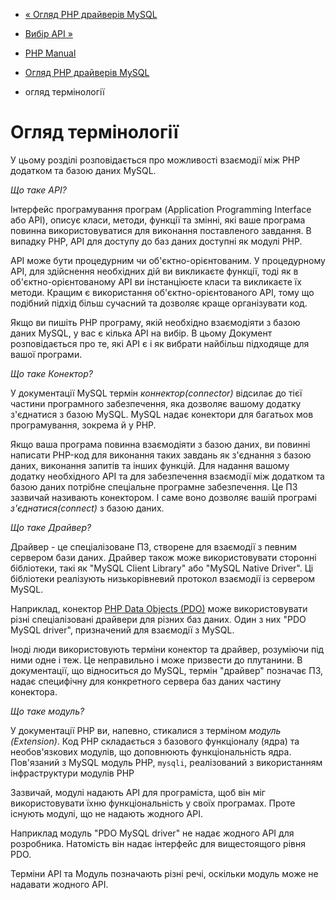 - [« Огляд PHP драйверів MySQL](mysql.md)
- [Вибір API »](mysqlinfo.api.choosing.md)

- [PHP Manual](index.md)
- [Огляд PHP драйверів MySQL](mysql.md)
- огляд термінології

# Огляд термінології

У цьому розділі розповідається про можливості взаємодії
між PHP додатком та базою даних MySQL.

*Що таке API?*

Інтерфейс програмування програм (Application Programming Interface
або API), описує класи, методи, функції та змінні, які ваше
програма повинна використовуватися для виконання поставленого завдання. В
випадку PHP, API для доступу до баз даних доступні як модулі
PHP.

API може бути процедурним чи об'єктно-орієнтованим. У процедурному
API, для здійснення необхідних дій ви викликаєте функції, тоді як
в об'єктно-орієнтованому API ви інстанціюєте класи та викликаєте їх
методи. Кращим є використання
об'єктно-орієнтованого API, тому що подібний підхід більш сучасний
та дозволяє краще організувати код.

Якщо ви пишіть PHP програму, якій необхідно взаємодіяти з
базою даних MySQL, у вас є кілька API на вибір. В цьому
Документ розповідається про те, які API є і як вибрати найбільш
підходяще для вашої програми.

*Що таке Конектор?*

У документації MySQL термін *коннектор(connector)* відсилає до тієї частини
програмного забезпечення, яка дозволяє вашому додатку
з'єднатися з базою MySQL. MySQL надає конектори для
багатьох мов програмування, зокрема й у PHP.

Якщо ваша програма повинна взаємодіяти з базою даних, ви повинні
написати PHP-код для виконання таких завдань як з'єднання з базою
даних, виконання запитів та інших функцій. Для надання вашому
додатку необхідного API та для забезпечення взаємодії між
додатком та базою даних потрібне спеціальне програмне
забезпечення. Це ПЗ зазвичай називають конектором. І саме воно дозволяє
вашій програмі *з'єднатися(connect)* з базою даних.

*Що таке Драйвер?*

Драйвер - це спеціалізоване ПЗ, створене для взаємодії з
певним сервером бази даних. Драйвер також може використовувати
сторонні бібліотеки, такі як "MySQL Client Library" або "MySQL Native
Driver". Ці бібліотеки реалізують низькорівневий протокол взаємодії
із сервером MySQL.

Наприклад, конектор [PHP Data Objects
(PDO)](mysqli.overview.md#mysqli.overview.pdo) може використовувати
різні спеціалізовані драйвери для різних баз даних. Один з
них "PDO MySQL driver", призначений для взаємодії з MySQL.

Іноді люди використовують терміни конектор та драйвер, розуміючи під ними
одне і теж. Це неправильно і може призвести до плутанини. В
документації, що відноситься до MySQL, термін "драйвер" позначає ПЗ,
надає специфічну для конкретного сервера баз даних частину
конектора.

*Що таке модуль?*

У документації PHP ви, напевно, стикалися з терміном *модуль
(Extension)*. Код PHP складається з базового функціоналу (ядра) та
необов'язкових модулів, що доповнюють функціональність ядра. Пов'язаний з
MySQL модуль PHP, `mysqli`, реалізований з використанням інфраструктури
модулів PHP

Зазвичай, модулі надають API для програміста, щоб він міг
використовувати їхню функціональність у своїх програмах. Проте існують
модулі, що не надають жодного API.

Наприклад модуль "PDO MySQL driver" не надає жодного API для
розробника. Натомість він надає інтерфейс для вищестоящого
рівня PDO.

Терміни API та Модуль позначають різні речі, оскільки модуль може не
надавати жодного API.
